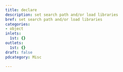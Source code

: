 ```yaml
---
title: declare
description: set search path and/or load libraries
bref: set search path and/or load libraries
categories:
- object
inlets:
  1st: {}
outlets:
  1st: {}
draft: false
pdcategory: Misc

---
```


